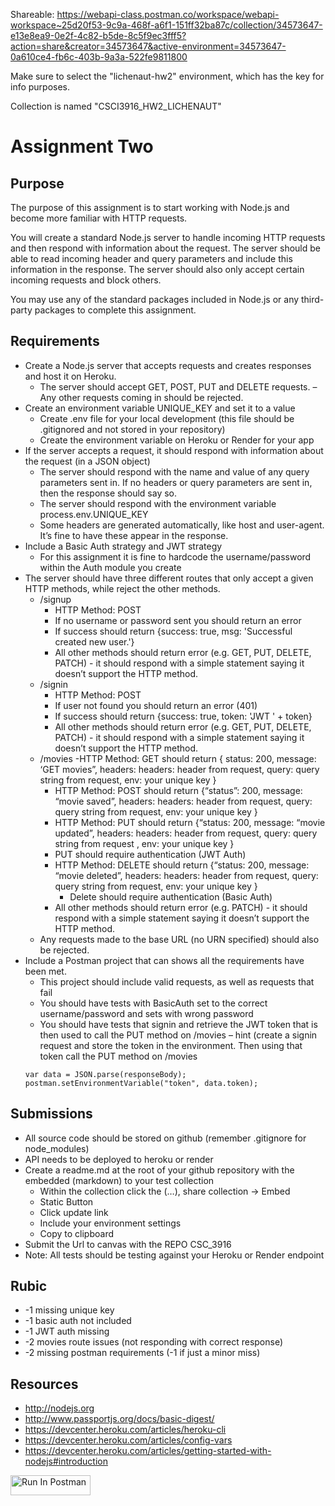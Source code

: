 Shareable: https://webapi-class.postman.co/workspace/webapi-workspace~25d20f53-9c9a-468f-a6f1-151ff32ba87c/collection/34573647-e13e8ea9-0e2f-4c82-b5de-8c5f9ec3fff5?action=share&creator=34573647&active-environment=34573647-0a610ce4-fb6c-403b-9a3a-522fe9811800

Make sure to select the "lichenaut-hw2" environment, which has the key for info purposes.

Collection is named "CSCI3916_HW2_LICHENAUT"

# Assignment Two

## Purpose

The purpose of this assignment is to start working with Node.js and become more familiar with HTTP requests.

You will create a standard Node.js server to handle incoming HTTP requests and then respond with information about the request. The server should be able to read incoming header and query parameters and include this information in the response. The server should also only accept certain incoming requests and block others.

You may use any of the standard packages included in Node.js or any third-party packages to complete this assignment.

## Requirements

- Create a Node.js server that accepts requests and creates responses and host it on Heroku.
  - The server should accept GET, POST, PUT and DELETE requests. – Any other requests coming in should be rejected.
- Create an environment variable UNIQUE_KEY and set it to a value
  - Create .env file for your local development (this file should be .gitignored and not stored in your repository)
  - Create the environment variable on Heroku or Render for your app
- If the server accepts a request, it should respond with information about the request (in a JSON object)
  - The server should respond with the name and value of any query parameters sent in. If no headers or query parameters are sent in, then the response should say so.
  - The server should respond with the environment variable process.env.UNIQUE_KEY
  - Some headers are generated automatically, like host and user-agent. It’s fine to have these appear in the response.
- Include a Basic Auth strategy and JWT strategy
  - For this assignment it is fine to hardcode the username/password within the Auth module you create
- The server should have three different routes that only accept a given HTTP methods, while reject the other methods.
  - /signup
    - HTTP Method: POST
    - If no username or password sent you should return an error
    - If success should return {success: true, msg: 'Successful created new user.'}
    - All other methods should return error (e.g. GET, PUT, DELETE, PATCH) - it should respond with a simple statement saying it doesn’t support the HTTP method.
  - /signin
    - HTTP Method: POST
    - If user not found you should return an error (401)
    - If success should return {success: true, token: 'JWT ' + token}
    - All other methods should return error (e.g. GET, PUT, DELETE, PATCH) - it should respond with a simple statement saying it doesn’t support the HTTP method.
  - /movies
    -HTTP Method: GET should return { status: 200, message: ‘GET movies”, headers: headers: header from request, query: query string from request, env: your unique key }
    - HTTP Method: POST should return {“status”: 200, message: “movie saved”, headers: headers: header from request, query: query string from request, env: your unique key }
    - HTTP Method: PUT should return {“status: 200, message: “movie updated”, headers: headers: header from request, query: query string from request , env: your unique key }
    - PUT should require authentication (JWT Auth)
    - HTTP Method: DELETE should return {“status: 200, message: “movie deleted”, headers: headers: header from request, query: query string from request, env: your unique key }
      - Delete should require authentication (Basic Auth)
    - All other methods should return error (e.g. PATCH) - it should respond with a simple statement saying it doesn’t support the HTTP method.
  - Any requests made to the base URL (no URN specified) should also be rejected.
- Include a Postman project that can shows all the requirements have been met.
  - This project should include valid requests, as well as requests that fail
  - You should have tests with BasicAuth set to the correct username/password and sets with wrong password
  - You should have tests that signin and retrieve the JWT token that is then used to call the PUT method on /movies – hint (create a signin request and store the token in the environment. Then using that token call the PUT method on /movies
  ```
  var data = JSON.parse(responseBody);
  postman.setEnvironmentVariable("token", data.token);
  ```

## Submissions

- All source code should be stored on github (remember .gitignore for node_modules)
- API needs to be deployed to heroku or render
- Create a readme.md at the root of your github repository with the embedded (markdown) to your test collection
  - Within the collection click the (…), share collection -> Embed
  - Static Button
  - Click update link
  - Include your environment settings
  - Copy to clipboard
- Submit the Url to canvas with the REPO CSC_3916
- Note: All tests should be testing against your Heroku or Render endpoint

## Rubic

- -1 missing unique key
- -1 basic auth not included
- -1 JWT auth missing
- -2 movies route issues (not responding with correct response)
- -2 missing postman requirements (-1 if just a minor miss)

## Resources

- http://nodejs.org
- http://www.passportjs.org/docs/basic-digest/
- https://devcenter.heroku.com/articles/heroku-cli
- https://devcenter.heroku.com/articles/config-vars
- https://devcenter.heroku.com/articles/getting-started-with-nodejs#introduction

[<img src="https://run.pstmn.io/button.svg" alt="Run In Postman" style="width: 128px; height: 32px;">](https://app.getpostman.com/run-collection/35315-d9a3fcba-354e-4cbe-9d2f-ea93c15a1673?action=collection%2Ffork&source=rip_markdown&collection-url=entityId%3D35315-d9a3fcba-354e-4cbe-9d2f-ea93c15a1673%26entityType%3Dcollection%26workspaceId%3D9537543c-3737-4557-a3ce-8c5ed9249378#?env%5Bmccarthy-hw2%5D=W3sia2V5IjoiSldUIiwidmFsdWUiOiIiLCJlbmFibGVkIjp0cnVlLCJ0eXBlIjoiYW55Iiwic2Vzc2lvblZhbHVlIjoiSldULi4uIiwiY29tcGxldGVTZXNzaW9uVmFsdWUiOiJKV1QgZXlKaGJHY2lPaUpJVXpJMU5pSXNJblI1Y0NJNklrcFhWQ0o5LmV5SnBaQ0k2SWpRME1qZzRNVFJpTWprME5tUTNaR1JsWm1VeU1qazVaV1F3TkRsaFlqYzRObUU1TnpNd09XWWlMQ0oxYzJWeWJtRnRaU0k2SW1KaGRHMWhiaUlzSW1saGRDSTZNVGN6TmpFeE16TTFNSDAuQUdQOUlNd2JZR29EWUZSem5BcWRhZW43YkFTTG1RUTVzbnBHR3o4Z0NnRSIsInNlc3Npb25JbmRleCI6MH1d)
